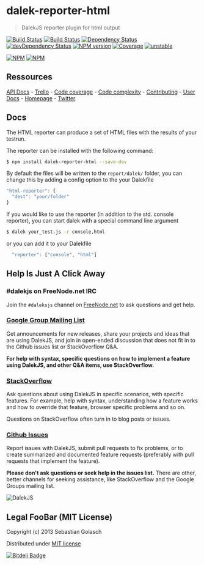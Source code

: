 dalek-reporter-html
======================

> DalekJS reporter plugin for html output

[![Build Status](https://travis-ci.org/dalekjs/dalek-reporter-html.png)](https://travis-ci.org/dalekjs/dalek-reporter-html)
[![Build Status](https://drone.io/github.com/dalekjs/dalek-reporter-html/status.png)](https://drone.io/github.com/dalekjs/dalek-reporter-html/latest)
[![Dependency Status](https://david-dm.org/dalekjs/dalek-reporter-html.png)](https://david-dm.org/dalekjs/dalek-reporter-html)
[![devDependency Status](https://david-dm.org/dalekjs/dalek-reporter-html/dev-status.png)](https://david-dm.org/dalekjs/dalek-reporter-html#info=devDependencies)
[![NPM version](https://badge.fury.io/js/dalek-reporter-html.png)](http://badge.fury.io/js/dalek-reporter-html)
[![Coverage](http://dalekjs.com/package/dalek-reporter-html/master/coverage/coverage.png)](http://dalekjs.com/package/dalek-reporter-html/master/coverage/index.html)
[![unstable](https://rawgithub.com/hughsk/stability-badges/master/dist/unstable.svg)](http://github.com/hughsk/stability-badges)

[![NPM](https://nodei.co/npm/dalek-reporter-html.png)](https://nodei.co/npm/dalek-reporter-html/)
[![NPM](https://nodei.co/npm-dl/dalek-reporter-html.png)](https://nodei.co/npm/dalek-reporter-html/)

## Ressources

[API Docs](http://dalekjs.com/package/dalek-reporter-html/master/api/index.html) -
[Trello](https://trello.com/b/OU9sxdtw/dalek-reporter-html) -
[Code coverage](http://dalekjs.com/package/dalek-reporter-html/master/coverage/index.html) -
[Code complexity](http://dalekjs.com/package/dalek-reporter-html/master/complexity/index.html) -
[Contributing](https://github.com/dalekjs/dalek-reporter-html/blob/master/CONTRIBUTING.md) -
[User Docs](http://dalekjs.com/docs/html.html) -
[Homepage](http://dalekjs.com) -
[Twitter](http://twitter.com/dalekjs)

## Docs

The HTML reporter can produce a set of HTML files with the results of your testrun.

The reporter can be installed with the following command:

```bash
$ npm install dalek-reporter-html --save-dev
```

By default the files will be written to the `report/dalek/` folder,
you can change this by adding a config option to the your Dalekfile

```javascript
"html-reporter": {
  "dest": "your/folder"
}
```

If you would like to use the reporter (in addition to the std. console reporter),
you can start dalek with a special command line argument

```bash
$ dalek your_test.js -r console,html
```

or you can add it to your Dalekfile

```javascript
  "reporter": ["console", "html"]
```

## Help Is Just A Click Away

### #dalekjs on FreeNode.net IRC

Join the `#daleksjs` channel on [FreeNode.net](http://freenode.net) to ask questions and get help.

### [Google Group Mailing List](https://groups.google.com/forum/#!forum/dalekjs)

Get announcements for new releases, share your projects and ideas that are
using DalekJS, and join in open-ended discussion that does not fit in
to the Github issues list or StackOverflow Q&A.

**For help with syntax, specific questions on how to implement a feature
using DalekJS, and other Q&A items, use StackOverflow.**

### [StackOverflow](http://stackoverflow.com/questions/tagged/dalekjs)

Ask questions about using DalekJS in specific scenarios, with
specific features. For example, help with syntax, understanding how a feature works and
how to override that feature, browser specific problems and so on.

Questions on StackOverflow often turn in to blog posts or issues.

### [Github Issues](//github.com/dalekjs/dalek-reporter-html/issues)

Report issues with DalekJS, submit pull requests to fix problems, or to
create summarized and documented feature requests (preferably with pull
requests that implement the feature).

**Please don't ask questions or seek help in the issues list.** There are
other, better channels for seeking assistance, like StackOverflow and the
Google Groups mailing list.

![DalekJS](https://raw.github.com/dalekjs/dalekjs.com/master/img/logo.png)

## Legal FooBar (MIT License)

Copyright (c) 2013 Sebastian Golasch

Distributed under [MIT license](https://github.com/dalekjs/dalek-reporter-html/blob/master/LICENSE-MIT)



[![Bitdeli Badge](https://d2weczhvl823v0.cloudfront.net/dalekjs/dalek-reporter-html/trend.png)](https://bitdeli.com/free "Bitdeli Badge")

